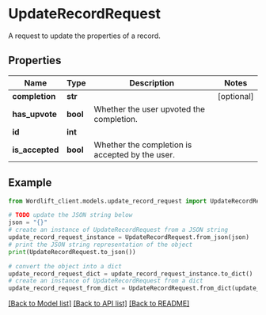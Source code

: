 # UpdateRecordRequest

A request to update the properties of a record.

## Properties

Name | Type | Description | Notes
------------ | ------------- | ------------- | -------------
**completion** | **str** |  | [optional] 
**has_upvote** | **bool** | Whether the user upvoted the completion. | 
**id** | **int** |  | 
**is_accepted** | **bool** | Whether the completion is accepted by the user. | 

## Example

```python
from Wordlift_client.models.update_record_request import UpdateRecordRequest

# TODO update the JSON string below
json = "{}"
# create an instance of UpdateRecordRequest from a JSON string
update_record_request_instance = UpdateRecordRequest.from_json(json)
# print the JSON string representation of the object
print(UpdateRecordRequest.to_json())

# convert the object into a dict
update_record_request_dict = update_record_request_instance.to_dict()
# create an instance of UpdateRecordRequest from a dict
update_record_request_from_dict = UpdateRecordRequest.from_dict(update_record_request_dict)
```
[[Back to Model list]](../README.md#documentation-for-models) [[Back to API list]](../README.md#documentation-for-api-endpoints) [[Back to README]](../README.md)


